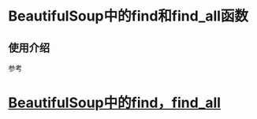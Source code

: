 # BeautifulSoup中的find和find_all函数

## 使用介绍

参考

# [BeautifulSoup中的find，find_all](https://www.cnblogs.com/keye/p/7868059.html)

